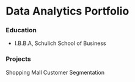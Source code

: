 # Data Analytics Portfolio
### Education 
- I.B.B.A, Schulich School of Business
### Projects
Shopping Mall Customer Segmentation
